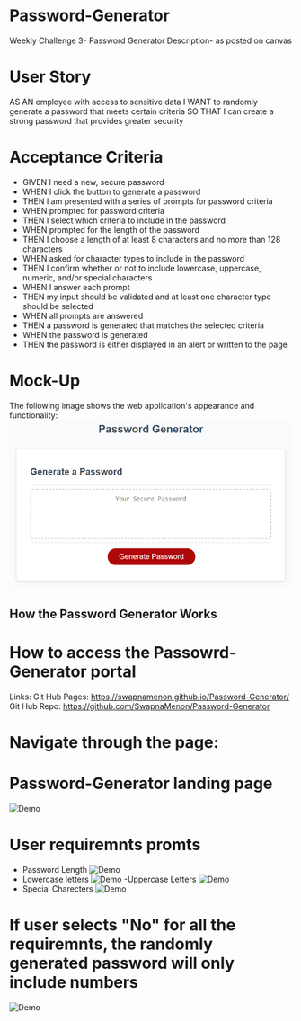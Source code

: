 # Password-Generator
Weekly Challenge 3- Password Generator
Description- as posted on canvas 

# User Story
AS AN employee with access to sensitive data
I WANT to randomly generate a password that meets certain criteria
SO THAT I can create a strong password that provides greater security

# Acceptance Criteria
- GIVEN I need a new, secure password
- WHEN I click the button to generate a password
- THEN I am presented with a series of prompts for password criteria
- WHEN prompted for password criteria
- THEN I select which criteria to include in the password
- WHEN prompted for the length of the password
- THEN I choose a length of at least 8 characters and no more than 128 characters
- WHEN asked for character types to include in the password
- THEN I confirm whether or not to include lowercase, uppercase, numeric, and/or special characters
- WHEN I answer each prompt
- THEN my input should be validated and at least one character type should be selected
- WHEN all prompts are answered
- THEN a password is generated that matches the selected criteria
- WHEN the password is generated
- THEN the password is either displayed in an alert or written to the page

# Mock-Up
The following image shows the web application's appearance and functionality:
![Demo](./Assets/03-javascript-homework-demo.png)

## How the Password Generator Works
# How to access the Passowrd-Generator portal 
Links: 
Git Hub Pages:  https://swapnamenon.github.io/Password-Generator/
Git Hub Repo: https://github.com/SwapnaMenon/Password-Generator

# Navigate through the page: 
# Password-Generator landing page 
![Demo]()

# User requiremnts promts
- Password Length 
![Demo]()
- Lowercase letters 
![Demo]()
-Uppercase Letters 
![Demo]()
- Special Charecters 
![Demo]()

# If user selects "No" for all the requiremnts, the randomly generated password will only include numbers
![Demo](O)




